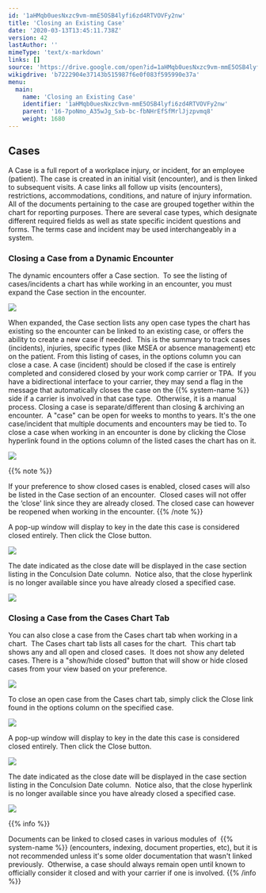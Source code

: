 ```yaml
---
id: '1aHMqb0uesNxzc9vm-mmE5OSB4lyfi6zd4RTVOVFy2nw'
title: 'Closing an Existing Case'
date: '2020-03-13T13:45:11.738Z'
version: 42
lastAuthor: ''
mimeType: 'text/x-markdown'
links: []
source: 'https://drive.google.com/open?id=1aHMqb0uesNxzc9vm-mmE5OSB4lyfi6zd4RTVOVFy2nw'
wikigdrive: 'b7222904e37143b515987f6e0f083f595990e37a'
menu:
  main:
    name: 'Closing an Existing Case'
    identifier: '1aHMqb0uesNxzc9vm-mmE5OSB4lyfi6zd4RTVOVFy2nw'
    parent: '16-7poNmo_A35wJg_Sxb-bc-fbNHrEfSfMrlJjzpvmq8'
    weight: 1680
---
```

## **Cases**

A Case is a full report of a workplace injury, or incident, for an employee (patient). The case is created in an initial visit (encounter), and is then linked to subsequent visits. A case links all follow up visits (encounters), restrictions, accommodations, conditions, and nature of injury information. All of the documents pertaining to the case are grouped together within the chart for reporting purposes. There are several case types, which designate different required fields as well as state specific incident questions and forms. The terms case and incident may be used interchangeably in a system.

### **Closing a Case from a Dynamic Encounter**

The dynamic encounters offer a Case section.  To see the listing of cases/incidents a chart has while working in an encounter, you must expand the Case section in the encounter.  


![](../closing-an-existing-case.assets/10000201000004830000008D7B5A803F023346F2.png)


When expanded, the Case section lists any open case types the chart has existing so the encounter can be linked to an existing case, or offers the ability to create a new case if needed.  This is the summary to track cases (incidents), injuries, specific types (like MSEA or absence management) etc on the patient. From this listing of cases, in the options column you can close a case.
A case (incident) should be closed if the case is entirely completed and considered closed by your work comp carrier or TPA.  If you have a bidirectional interface to your carrier, they may send a flag in the message that automatically closes the case on the {{% system-name %}} side if a carrier is involved in that case type.  Otherwise, it is a manual process.
Closing a case is separate/different than closing & archiving an encounter.  A "case" can be open for weeks to months to years. It's the one case/incident that multiple documents and encounters may be tied to.
To close a case when working in an encounter is done by clicking the Close hyperlink found in the options column of the listed cases the chart has on it.


![](../closing-an-existing-case.assets/1000020100000482000000F37D5096FAC6090237.png)


{{% note %}}

If your preference to show closed cases is enabled, closed cases will also be listed in the Case section of an encounter.  Closed cases will not offer the ‘close' link since they are already closed. The closed case can however be reopened when working in the encounter.
{{% /note %}}

A pop-up window will display to key in the date this case is considered closed entirely. Then click the Close button.


![](../closing-an-existing-case.assets/10000201000001610000006F4DA9D9AEBB01E429.png)


The date indicated as the close date will be displayed in the case section listing in the Conculsion Date column.  Notice also, that the close hyperlink is no longer available since you have already closed a specified case.


![](../closing-an-existing-case.assets/1000020100000483000000CF06538B40C7166D29.png)


### **Closing a Case from the Cases Chart Tab**

You can also close a case from the Cases chart tab when working in a chart.  The Cases chart tab lists all cases for the chart.  This chart tab shows any and all open and closed cases.  It does not show any deleted cases. There is a "show/hide closed" button that will show or hide closed cases from your view based on your preference.


![](../closing-an-existing-case.assets/10000201000004BE0000014DA46FE6D8D269508C.png)


To close an open case from the Cases chart tab, simply click the Close link found in the options column on the specified case.


![](../closing-an-existing-case.assets/10000201000004BE0000014D2A4C2E5710DA9208.png)


A pop-up window will display to key in the date this case is considered closed entirely. Then click the Close button.


![](../closing-an-existing-case.assets/10000201000001610000006F4DA9D9AEBB01E429.png)


The date indicated as the close date will be displayed in the case section listing in the Conculsion Date column.  Notice also, that the close hyperlink is no longer available since you have already closed a specified case.


![](../closing-an-existing-case.assets/1000020100000483000000CF06538B40C7166D29.png)


{{% info %}}

Documents can be linked to closed cases in various modules of  {{% system-name %}} (encounters, indexing, document properties, etc), but it is not recommended unless it's some older documentation that wasn't linked previously.  Otherwise, a case should always remain open until known to officially consider it closed and with your carrier if one is involved.
{{% /info %}}


